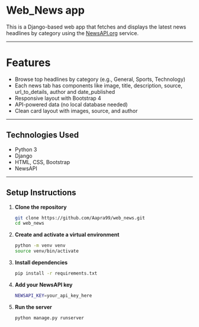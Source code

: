 # Web_News app

This is a Django-based web app that fetches and displays the latest news headlines by category using the [NewsAPI.org](https://newsapi.org/) service.

---

# Features

- Browse top headlines by category (e.g., General, Sports, Technology)
- Each news tab has components like image, title, description, source, url_to_details, author and date_published
- Responsive layout with Bootstrap 4
- API-powered data (no local database needed)
- Clean card layout with images, source, and author
  
---

## Technologies Used

- Python 3
- Django
- HTML, CSS, Bootstrap
- NewsAPI

---

## Setup Instructions

1. **Clone the repository**

    ```bash
    git clone https://github.com/Aapra99/web_news.git
    cd web_news

2. **Create and activate a virtual environment**

    ```bash
    python -m venv venv
    source venv/bin/activate
    
3. **Install dependencies**

    ```bash
    pip install -r requirements.txt

4. **Add your NewsAPI key**

    ```bash
    NEWSAPI_KEY=your_api_key_here

5. **Run the server**

    ```bash
    python manage.py runserver


